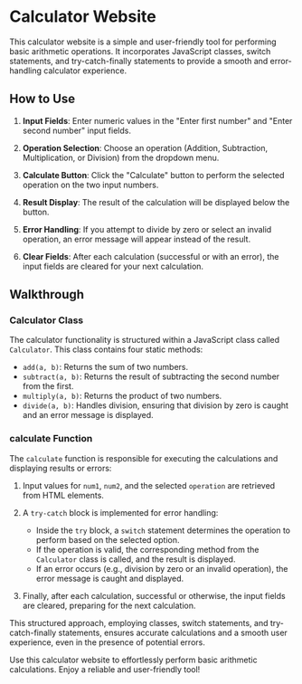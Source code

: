 # Calculator Website

This calculator website is a simple and user-friendly tool for performing basic arithmetic operations. It incorporates JavaScript classes, switch statements, and try-catch-finally statements to provide a smooth and error-handling calculator experience.

## How to Use

1. **Input Fields**: Enter numeric values in the "Enter first number" and "Enter second number" input fields.

2. **Operation Selection**: Choose an operation (Addition, Subtraction, Multiplication, or Division) from the dropdown menu.

3. **Calculate Button**: Click the "Calculate" button to perform the selected operation on the two input numbers.

4. **Result Display**: The result of the calculation will be displayed below the button.

5. **Error Handling**: If you attempt to divide by zero or select an invalid operation, an error message will appear instead of the result.

6. **Clear Fields**: After each calculation (successful or with an error), the input fields are cleared for your next calculation.

## Walkthrough

### Calculator Class

The calculator functionality is structured within a JavaScript class called `Calculator`. This class contains four static methods:

- `add(a, b)`: Returns the sum of two numbers.
- `subtract(a, b)`: Returns the result of subtracting the second number from the first.
- `multiply(a, b)`: Returns the product of two numbers.
- `divide(a, b)`: Handles division, ensuring that division by zero is caught and an error message is displayed.

### calculate Function

The `calculate` function is responsible for executing the calculations and displaying results or errors:

1. Input values for `num1`, `num2`, and the selected `operation` are retrieved from HTML elements.

2. A `try-catch` block is implemented for error handling:
   - Inside the `try` block, a `switch` statement determines the operation to perform based on the selected option.
   - If the operation is valid, the corresponding method from the `Calculator` class is called, and the result is displayed.
   - If an error occurs (e.g., division by zero or an invalid operation), the error message is caught and displayed.

3. Finally, after each calculation, successful or otherwise, the input fields are cleared, preparing for the next calculation.

This structured approach, employing classes, switch statements, and try-catch-finally statements, ensures accurate calculations and a smooth user experience, even in the presence of potential errors.

Use this calculator website to effortlessly perform basic arithmetic calculations. Enjoy a reliable and user-friendly tool!
